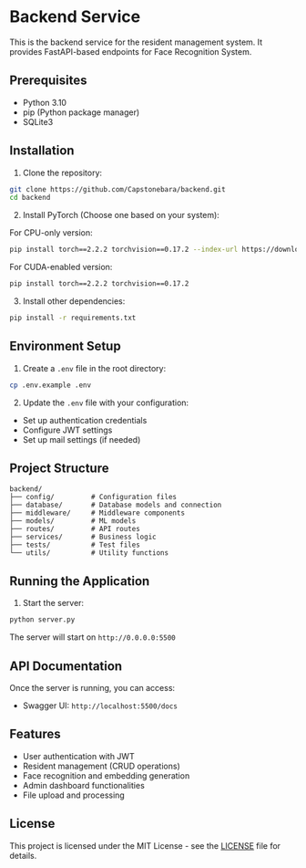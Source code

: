 # Backend Service

This is the backend service for the resident management system. It provides FastAPI-based endpoints for Face Recognition System.

## Prerequisites

- Python 3.10
- pip (Python package manager)
- SQLite3

## Installation

1. Clone the repository:
```bash
git clone https://github.com/Capstonebara/backend.git
cd backend
```

2. Install PyTorch (Choose one based on your system):

For CPU-only version:
```bash
pip install torch==2.2.2 torchvision==0.17.2 --index-url https://download.pytorch.org/whl/cpu
```

For CUDA-enabled version:
```bash
pip install torch==2.2.2 torchvision==0.17.2
```

3. Install other dependencies:
```bash
pip install -r requirements.txt
```

## Environment Setup

1. Create a `.env` file in the root directory:
```bash
cp .env.example .env
```

2. Update the `.env` file with your configuration:
- Set up authentication credentials
- Configure JWT settings
- Set up mail settings (if needed)

## Project Structure

```
backend/
├── config/         # Configuration files
├── database/       # Database models and connection
├── middleware/     # Middleware components
├── models/         # ML models
├── routes/         # API routes
├── services/       # Business logic
├── tests/          # Test files
└── utils/          # Utility functions
```

## Running the Application

1. Start the server:
```bash
python server.py
```

The server will start on `http://0.0.0.0:5500`

## API Documentation

Once the server is running, you can access:
- Swagger UI: `http://localhost:5500/docs`

## Features

- User authentication with JWT
- Resident management (CRUD operations)
- Face recognition and embedding generation
- Admin dashboard functionalities
- File upload and processing

## License

This project is licensed under the MIT License - see the [LICENSE](LICENSE) file for details.